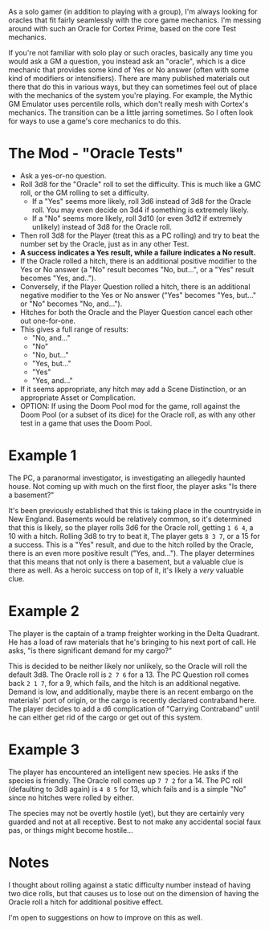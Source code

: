 As a solo gamer (in addition to playing with a group), I'm always looking for oracles that fit fairly seamlessly with the core game mechanics. I'm messing around with such an Oracle for Cortex Prime, based on the core Test mechanics.

If you're not familiar with solo play or such oracles, basically any time you would ask a GM a question, you instead ask an "oracle", which is a dice mechanic that provides some kind of Yes or No answer (often with some kind of modifiers or intensifiers). There are many published materials out there that do this in various ways, but they can sometimes feel out of place with the mechanics of the system you're playing. For example, the Mythic GM Emulator uses percentile rolls, which don't really mesh with Cortex's mechanics. The transition can be a little jarring sometimes. So I often look for ways to use a game's core mechanics to do this.

# The Mod - "Oracle Tests"

* Ask a yes-or-no question.
* Roll 3d8 for the "Oracle" roll to set the difficulty. This is much like a GMC roll, or the GM rolling to set a difficulty. 
  * If a "Yes" seems more likely, roll 3d6 instead of 3d8 for the Oracle roll. You may even decide on 3d4 if something is extremely likely.
  * If a "No" seems more likely, roll 3d10 (or even 3d12 if extremely unlikely) instead of 3d8 for the Oracle roll.
* Then roll 3d8 for the Player (treat this as a PC rolling) and try to beat the number set by the Oracle, just as in any other Test. 
* **A success indicates a Yes result, while a failure indicates a No result.**
* If the Oracle rolled a hitch, there is an additional positive modifier to the Yes or No answer (a "No" result becomes "No, but...", or a "Yes" result becomes "Yes, and..").
* Conversely, if the Player Question rolled a hitch, there is an additional negative modifier to the Yes or No answer ("Yes" becomes "Yes, but..." or "No" becomes "No, and...").
* Hitches for both the Oracle and the Player Question cancel each other out one-for-one.
* This gives a full range of results:
  * "No, and..."
  * "No"
  * "No, but..."
  * "Yes, but..."
  * "Yes"
  * "Yes, and..."
* If it seems appropriate, any hitch may add a Scene Distinction, or an appropriate Asset or Complication.
* OPTION: If using the Doom Pool mod for the game, roll against the Doom Pool (or a subset of its dice) for the Oracle roll, as with any other test in a game that uses the Doom Pool.

# Example 1
The PC, a paranormal investigator, is investigating an allegedly haunted house. Not coming up with much on the first floor, the player asks "Is there a basement?" 

It's been previously established that this is taking place in the countryside in New England. Basements would be relatively common, so it's determined that this is likely, so the player rolls 3d6 for the Oracle roll, getting `1 6 4`, a 10 with a hitch. Rolling 3d8 to try to beat it, The player gets `8 3 7`, or a 15 for a success. This is a "Yes" result, and due to the hitch rolled by the Oracle, there is an even more positive result ("Yes, and..."). The player determines that this means that not only is there a basement, but a valuable clue is there as well. As a heroic success on top of it, it's likely a *very* valuable clue.

# Example 2
The player is the captain of a tramp freighter working in the Delta Quadrant. He has a load of raw materials that he's bringing to his next port of call. He asks, "is there significant demand for my cargo?" 

This is decided to be neither likely nor unlikely, so the Oracle will roll the default 3d8. The Oracle roll is `2 7 6` for a 13. The PC Question roll comes back `2 1 7`, for a 9, which fails, and the hitch is an additional negative. Demand is low, and additionally, maybe there is an recent embargo on the materials' port of origin, or the cargo is recently declared contraband here. The player decides to add a d6 complication of "Carrying Contraband" until he can either get rid of the cargo or get out of this system.

# Example 3
The player has encountered an intelligent new species. He asks if the species is friendly. The Oracle roll comes up `7 7 2` for a 14. The PC roll (defaulting to 3d8 again) is `4 8 5` for 13, which fails and is a simple "No" since no hitches were rolled by either. 

The species may not be overtly hostile (yet), but they are certainly very guarded and not at all receptive. Best to not make any accidental social faux pas, or things might become hostile...

# Notes
I thought about rolling against a static difficulty number instead of having two dice rolls, but that causes us to lose out on the dimension of having the Oracle roll a hitch for additional positive effect.

I'm open to suggestions on how to improve on this as well.
